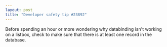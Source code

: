 ```yaml
---
layout: post
title: "Developer safety tip #23892"
---
```


<p>Before spending an hour or more wondering why databinding isn't working on a listbox, check to make sure that there is at least one record in the database.</p> 
